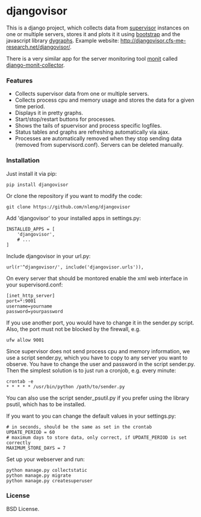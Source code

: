 # djangovisor

This is a django project, which collects data from <a href="https://github.com/Supervisor/supervisor" target="_blank">supervisor</a> instances on one or multiple servers, stores it and plots it it using <a href="http://getbootstrap.com/" target="_blank">bootstrap</a> and the javascript library <a href="http://dygraphs.com/" target="_blank">dygraphs</a>. Example website: http://djangovisor.cfs-me-research.net/djangovisor/. 

There is a very similar app for the server monitoring tool <a href="https://mmonit.com/monit/" target="_blank">monit</a> called <a href="https://github.com/nleng/django-monit-collector" target="_blank">django-monit-collector</a>.

### Features
- Collects supervisor data from one or multiple servers. 
- Collects process cpu and memory usage and stores the data for a given time period. 
- Displays it in pretty graphs. 
- Start/stop/restart buttons for processes. 
- Shows the tails of spuervisor and process specific logfiles. 
- Status tables and graphs are refreshing automatically via ajax.
- Processes are automatically removed when they stop sending data (removed from supervisord.conf). Servers can be deleted manually.

### Installation

Just install it via pip:
```
pip install djangovisor
```
Or clone the repository if you want to modify the code:
```
git clone https://github.com/nleng/djangovisor
```

Add 'djangovisor' to your installed apps in settings.py:
```
INSTALLED_APPS = [
    'djangovisor',
    # ...
]
```
Include djangovisor in your url.py:
```
url(r'^djangovisor/', include('djangovisor.urls')),
```
On every server that should be montored enable the xml web interface in your supervisord.conf:
```
[inet_http_server]
port=*:9001
username=yourname
password=yourpassword
```
If you use another port, you would have to change it in the sender.py script. Also, the port must not be blocked by the firewall, e.g.
```
ufw allow 9001
```
Since supervisor does not send process cpu and memory information, we use a script sender.py, which you have to copy to any server you want to observe. 
You have to change the user and password in the script sender.py. Then the simplest solution is to just run a cronjob, e.g. every minute:
```
crontab -e
* * * * * /usr/bin/python /path/to/sender.py
```
You can also use the script sender_psutil.py if you prefer using the library psutil, which has to be installed. 

If you want to you can change the default values in your settings.py:
```
# in seconds, should be the same as set in the crontab
UPDATE_PERIOD = 60
# maximum days to store data, only correct, if UPDATE_PERIOD is set correctly
MAXIMUM_STORE_DAYS = 7
```
Set up your webserver and run:
```
python manage.py collectstatic
python manage.py migrate
python manage.py createsuperuser
```

### License
BSD License.

